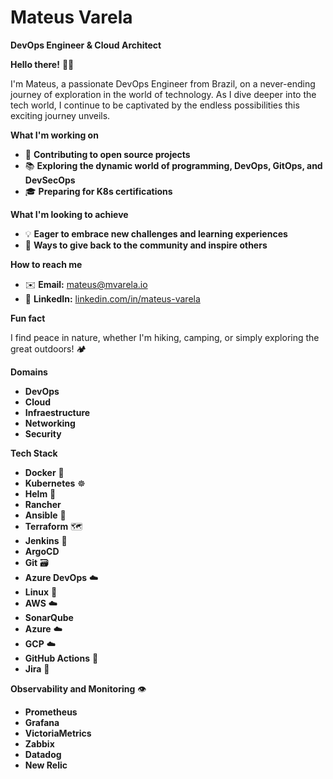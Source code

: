 # Mateus Varela
**DevOps Engineer & Cloud Architect**

**Hello there!** 👋🤓

I'm Mateus, a passionate DevOps Engineer from Brazil, on a never-ending journey of exploration in the world of technology. As I dive deeper into the tech world, I continue to be captivated by the endless possibilities this exciting journey unveils.

**What I'm working on**

- 🚀 **Contributing to open source projects**
- 📚 **Exploring the dynamic world of programming, DevOps, GitOps, and DevSecOps**
- 🎓 **Preparing for K8s certifications**

**What I'm looking to achieve**

- 💡 **Eager to embrace new challenges and learning experiences**
- 🤝 **Ways to give back to the community and inspire others**

**How to reach me**

- ✉️ **Email:** [mateus@mvarela.io](mailto:mateus@mvarela.io)
- 💼 **LinkedIn:** [linkedin.com/in/mateus-varela](https://www.linkedin.com/in/mateus-varela/)

**Fun fact**

I find peace in nature, whether I'm hiking, camping, or simply exploring the great outdoors! 🏕️

**Domains**

- **DevOps**
- **Cloud**
- **Infraestructure**
- **Networking**
- **Security**

**Tech Stack**

- **Docker** 🐳
- **Kubernetes** ☸️
- **Helm** 🎩
- **Rancher** 
- **Ansible** 🐍
- **Terraform** 🗺️
- **Jenkins** 🔨
- **ArgoCD**
- **Git** 🗃️
- **Azure DevOps** ☁️
- **Linux** 🐧
- **AWS** ☁️
- **SonarQube**
- **Azure** ☁️
- **GCP** ☁️
- **GitHub Actions** 🚀
- **Jira** 🐉

**Observability and Monitoring** 👁️

- **Prometheus**
- **Grafana**
- **VictoriaMetrics**
- **Zabbix**
- **Datadog**
- **New Relic**

<!---
mateus-varela/mateus-varela is a ✨ special ✨ repository because its `README.md` (this file) appears on your GitHub profile.
You can click the Preview link to take a look at your changes.
--->
